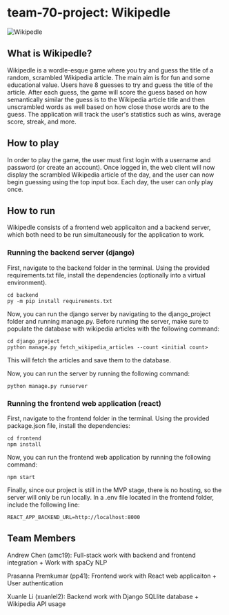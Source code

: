 # team-70-project: Wikipedle

![Wikipedle](./wikipedle.png)

## What is Wikipedle?

Wikipedle is a wordle-esque game where you try and guess the title of a random, scrambled Wikipedia article.
The main aim is for fun and some educational value.
Users have 8 guesses to try and guess the title of the article.
After each guess, the game will score the guess based on how semantically similar the guess is to the Wikipedia article title and 
then unscrambled words as well based on how close those words are to the guess.
The application will track the user's statistics such as wins, average score, streak, and more.

## How to play

In order to play the game, the user must first login with a username and password (or create an account).
Once logged in, the web client will now display the scrambled Wikipedia article of the day, and the user can now begin guessing using the top input box.
Each day, the user can only play once.

## How to run

Wikipedle consists of a frontend web applicaiton and a backend server, which both need to be run simultaneously for the application to work.

### Running the backend server (django)
First, navigate to the backend folder in the terminal. 
Using the provided requirements.txt file, install the dependencies (optionally into a virtual environment).
```
cd backend
py -m pip install requirements.txt
```

Now, you can run the django server by navigating to the django_project folder and running manage.py.
Before running the server, make sure to populate the database with wikipedia articles with the following command:
```
cd django_project 
python manage.py fetch_wikipedia_articles --count <initial count>
```

This will fetch the articles and save them to the database.

Now, you can run the server by running the following command:
```
python manage.py runserver
```

### Running the frontend web application (react)
First, navigate to the frontend folder in the terminal. 
Using the provided package.json file, install the dependencies:
```
cd frontend
npm install
```

Now, you can run the frontend web application by running the following command:
```
npm start
```

Finally, since our project is still in the MVP stage, there is no hosting, so the server will only be run locally.
In a .env file located in the frontend folder, include the following line:
```
REACT_APP_BACKEND_URL=http://localhost:8000
```

## Team Members
Andrew Chen (amc19): Full-stack work with backend and frontend integration + Work with spaCy NLP

Prasanna Premkumar (pp41): Frontend work with React web applicaiton + User authentication

Xuanle Li (xuanlel2): Backend work with Django SQLlite database + Wikipedia API usage
